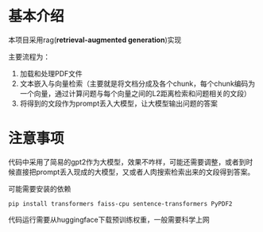 # 基本介绍

本项目采用rag(**retrieval-augmented generation**)实现

主要流程为：

1.  加载和处理PDF文件
2. 文本嵌入与向量检索（主要就是将文档分成及各个chunk，每个chunk编码为一个向量，通过计算问题与每个向量之间的L2距离检索和问题相关的文段）
3. 将得到的文段作为prompt丢入大模型，让大模型输出问题的答案

 # 注意事项

代码中采用了简易的gpt2作为大模型，效果不咋样，可能还需要调整，或者到时候直接把prompt丢入现成的大模型，又或者人肉搜索检索出来的文段得到答案。

可能需要安装的依赖

```
pip install transformers faiss-cpu sentence-transformers PyPDF2 
```

代码运行需要从huggingface下载预训练权重，一般需要科学上网
